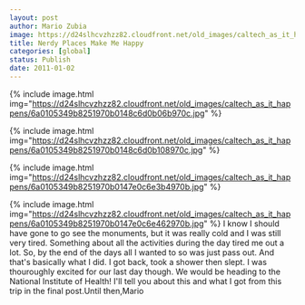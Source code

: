 ```yaml
---
layout: post
author: Mario Zubia
image: https://d24slhcvzhzz82.cloudfront.net/old_images/caltech_as_it_happens/6a0105349b8251970b0148c6d0ac78970c.jpg
title: Nerdy Places Make Me Happy 
categories: [global]
status: Publish
date: 2011-01-02
---
```



{% include image.html img="https://d24slhcvzhzz82.cloudfront.net/old_images/caltech_as_it_happens/6a0105349b8251970b0148c6d0b06b970c.jpg" %}

{% include image.html img="https://d24slhcvzhzz82.cloudfront.net/old_images/caltech_as_it_happens/6a0105349b8251970b0148c6d0b108970c.jpg" %}

{% include image.html img="https://d24slhcvzhzz82.cloudfront.net/old_images/caltech_as_it_happens/6a0105349b8251970b0147e0c6e3b4970b.jpg" %}

{% include image.html img="https://d24slhcvzhzz82.cloudfront.net/old_images/caltech_as_it_happens/6a0105349b8251970b0147e0c6e462970b.jpg" %}
I know I should have gone to go see the monuments, but it was really cold and I was still very tired. Something about all the activities during the day tired me out a lot. So, by the end of the days all I wanted to so was just pass out. And that's basically what I did. I got back, took a shower then slept. I was thouroughly excited for our last day though. We would be heading to the National Institute of Health! I'll tell you about this and what I got from this trip in the final post.Until then,Mario
